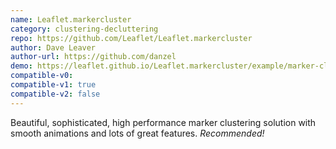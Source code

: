 ```yaml
---
name: Leaflet.markercluster
category: clustering-decluttering
repo: https://github.com/Leaflet/Leaflet.markercluster
author: Dave Leaver
author-url: https://github.com/danzel
demo: https://leaflet.github.io/Leaflet.markercluster/example/marker-clustering-realworld.388.html
compatible-v0:
compatible-v1: true
compatible-v2: false
---
```


Beautiful, sophisticated, high performance marker clustering solution with smooth animations and lots of great features. <em>Recommended!</em>
